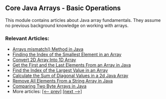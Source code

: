 ## Core Java Arrays - Basic Operations

This module contains articles about Java array fundamentals. They assume no previous background knowledge on working with arrays.

### Relevant Articles: 
- [Arrays mismatch() Method in Java](https://www.baeldung.com/java-arrays-mismatch)
- [Finding the Index of the Smallest Element in an Array](https://www.baeldung.com/java-array-find-minimum-position)
- [Convert 2D Array Into 1D Array](https://www.baeldung.com/java-flatten-2d-array)
- [Get the First and the Last Elements From an Array in Java](https://www.baeldung.com/java-array-get-first-last)
- [Find the Index of the Largest Value in an Array](https://www.baeldung.com/java-array-find-index-maximum)
- [Calculate the Sum of Diagonal Values in a 2d Java Array](https://www.baeldung.com/java-2d-array-sum-diagonals)
- [Remove All Elements From a String Array in Java](https://www.baeldung.com/java-array-delete-all-strings)
- [Comparing Two Byte Arrays in Java](https://www.baeldung.com/java-comparing-byte-arrays)
- More articles: [[<-- prev]](../core-java-arrays-operations-basic) [[next -->]](../core-java-arrays-operations-basic-3)